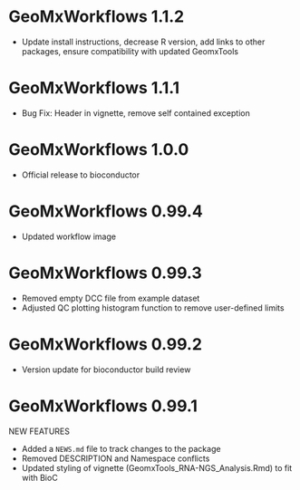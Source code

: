 # GeoMxWorkflows 1.1.2

* Update install instructions, decrease R version, add links to other packages, ensure compatibility with updated GeomxTools

# GeoMxWorkflows 1.1.1

* Bug Fix: Header in vignette, remove self contained exception

# GeoMxWorkflows 1.0.0

* Official release to bioconductor

# GeoMxWorkflows 0.99.4

* Updated workflow image

# GeoMxWorkflows 0.99.3

* Removed empty DCC file from example dataset
* Adjusted QC plotting histogram function to remove user-defined limits

# GeoMxWorkflows 0.99.2

* Version update for bioconductor build review

# GeoMxWorkflows 0.99.1

NEW FEATURES

* Added a `NEWS.md` file to track changes to the package
* Removed DESCRIPTION and Namespace conflicts
* Updated styling of vignette (GeomxTools_RNA-NGS_Analysis.Rmd) to fit with BioC

